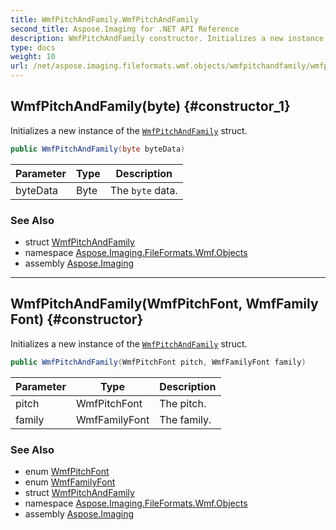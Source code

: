 ```yaml
---
title: WmfPitchAndFamily.WmfPitchAndFamily
second_title: Aspose.Imaging for .NET API Reference
description: WmfPitchAndFamily constructor. Initializes a new instance of the WmfPitchAndFamily struct
type: docs
weight: 10
url: /net/aspose.imaging.fileformats.wmf.objects/wmfpitchandfamily/wmfpitchandfamily/
---
```

## WmfPitchAndFamily(byte) {#constructor_1}

Initializes a new instance of the [`WmfPitchAndFamily`](../) struct.

```csharp
public WmfPitchAndFamily(byte byteData)
```

| Parameter | Type | Description |
| --- | --- | --- |
| byteData | Byte | The `byte` data. |

### See Also

* struct [WmfPitchAndFamily](../)
* namespace [Aspose.Imaging.FileFormats.Wmf.Objects](../../wmfpitchandfamily/)
* assembly [Aspose.Imaging](../../../)

---

## WmfPitchAndFamily(WmfPitchFont, WmfFamilyFont) {#constructor}

Initializes a new instance of the [`WmfPitchAndFamily`](../) struct.

```csharp
public WmfPitchAndFamily(WmfPitchFont pitch, WmfFamilyFont family)
```

| Parameter | Type | Description |
| --- | --- | --- |
| pitch | WmfPitchFont | The pitch. |
| family | WmfFamilyFont | The family. |

### See Also

* enum [WmfPitchFont](../../../aspose.imaging.fileformats.wmf.consts/wmfpitchfont/)
* enum [WmfFamilyFont](../../../aspose.imaging.fileformats.wmf.consts/wmffamilyfont/)
* struct [WmfPitchAndFamily](../)
* namespace [Aspose.Imaging.FileFormats.Wmf.Objects](../../wmfpitchandfamily/)
* assembly [Aspose.Imaging](../../../)


